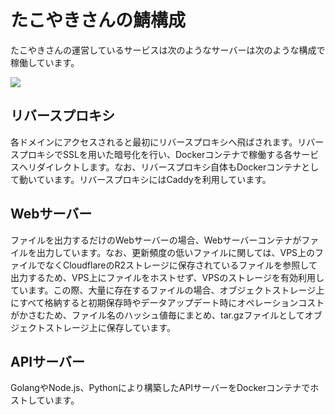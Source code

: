 # たこやきさんの鯖構成

たこやきさんの運営しているサービスは次のようなサーバーは次のような構成で稼働しています。

![](https://pages.api.takoyaki3.com/pages/network.png)

## リバースプロキシ

各ドメインにアクセスされると最初にリバースプロキシへ飛ばされます。リバースプロキシでSSLを用いた暗号化を行い、Dockerコンテナで稼働する各サービスへリダイレクトします。なお、リバースプロキシ自体もDockerコンテナとして動いています。リバースプロキシにはCaddyを利用しています。

## Webサーバー

ファイルを出力するだけのWebサーバーの場合、Webサーバーコンテナがファイルを出力しています。なお、更新頻度の低いファイルに関しては、VPS上のファイルでなくCloudflareのR2ストレージに保存されているファイルを参照して出力するため、VPS上にファイルをホストせず、VPSのストレージを有効利用しています。この際、大量に存在するファイルの場合、オブジェクトストレージ上にすべて格納すると初期保存時やデータアップデート時にオペレーションコストがかさむため、ファイル名のハッシュ値毎にまとめ、tar.gzファイルとしてオブジェクトストレージ上に保存しています。

## APIサーバー

GolangやNode.js、Pythonにより構築したAPIサーバーをDockerコンテナでホストしています。